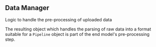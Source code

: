 ## Data Manager

Logic to handle the pre-processing of uploaded data

The resulting object which handles the parsing of raw data into a format
suitable for a `Pipeline` object is part of the end model's pre-processing step. 